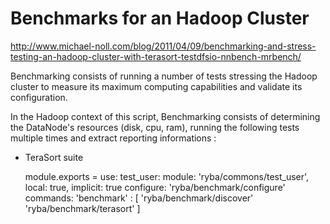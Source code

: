 
# Benchmarks for an Hadoop Cluster

http://www.michael-noll.com/blog/2011/04/09/benchmarking-and-stress-testing-an-hadoop-cluster-with-terasort-testdfsio-nnbench-mrbench/

Benchmarking consists of running a number of tests stressing the Hadoop cluster
to measure its maximum computing capabilities and validate its configuration.

In the Hadoop context of this script, Benchmarking consists of determining the
DataNode's resources (disk, cpu, ram), running the following tests multiple times
and extract reporting informations :
  * TeraSort suite

    module.exports =
      use:
        test_user: module: 'ryba/commons/test_user', local: true, implicit: true
      configure:
        'ryba/benchmark/configure'
      commands:
        'benchmark' : [
          'ryba/benchmark/discover'
          'ryba/benchmark/terasort'
        ]
